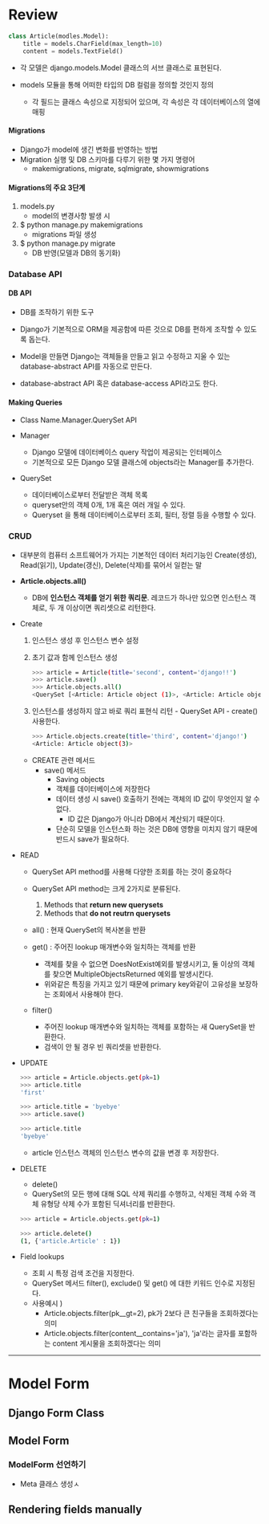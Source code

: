 # Review

``` python
class Article(modles.Model):
    title = models.CharField(max_length=10)
    content = models.TextField()
```

- 각 모델은 django.models.Model 클래스의 서브 클래스로 표현된다.

- models 모듈을 통해 어떠한 타입의 DB 컬럼을 정의할 것인지 정의
  - 각 필드는 클래스 속성으로 지정되어 있으며, 각 속성은 각 데이터베이스의 열에 매핑

#### Migrations

- Django가 model에 생긴 변화를 반영하는 방법
- Migration 실행 및 DB 스키마를 다루기 위한 몇 가지 명령어
  - makemigrations, migrate, sqlmigrate, showmigrations

#### Migrations의 주요 3단계

1. models.py
   - model의 변경사항 발생 시 
2. $ python manage.py makemigrations
   - migrations 파일 생성
3. $ python manage.py migrate
   - DB 반영(모델과 DB의 동기화)



### Database API

#### DB API

- DB를 조작하기 위한 도구
- Django가 기본적으로 ORM을 제공함에 따른 것으로 DB를 편하게 조작할 수 있도록 돕는다.
- Model을 만들면 Django는 객체들을 만들고 읽고 수정하고 지울 수 있는 database-abstract API를 자동으로 만든다.

- database-abstract API 혹은 database-access API라고도 한다.

#### Making Queries

- Class Name.Manager.QuerySet API

- Manager
  - Django 모델에 데이터베이스 query 작업이 제공되는 인터페이스
  - 기본적으로 모든 Django 모델 클래스에 objects라는 Manager를 추가한다.
- QuerySet
  - 데이터베이스로부터 전달받은 객체 목록
  - queryset안의 객체 0개, 1개 혹은 여러 개일 수 있다.
  - Queryset 을 통해 데이터베이스로부터 조회, 필터, 정렬 등을 수행할 수 있다.



### CRUD

- 대부분의 컴퓨터 소프트웨어가 가지는 기본적인 데이터 처리기능인 Create(생성), Read(읽기), Update(갱신), Delete(삭제)를 묶어서 일컫는 말 
- **Article.objects.all()**
  - DB에 **인스턴스 객체를 얻기 위한 쿼리문**. 레코드가 하나만 있으면 인스턴스 객체로, 두 개 이상이면 쿼리셋으로 리턴한다.

- Create

  1. 인스턴스 생성 후 인스턴스 변수 설정

  2. 초기 값과 함께 인스턴스 생성

     ``` bash
     >>> article = Article(title='second', content='django!!')
     >>> article.save()
     >>> Article.objects.all() 
     <QuerySet [<Article: Article object (1)>, <Article: Article object (2)>]>
     ```

  3. 인스턴스를 생성하지 않고 바로 쿼리 표현식 리턴 - QuerySet API - create() 사용한다.

     ``` bash
     >>> Article.objects.create(title='third', content='django!')
     <Article: Article object(3)>
     ```

  - CREATE 관련 메서드
    - save() 메서드
      - Saving objects
      - 객체를 데이터베이스에 저장한다
      - 데이터 생성 시 save() 호출하기 전에는 객체의 ID 값이 무엇인지 알 수 없다.
        - ID 값은 Django가 아니라 DB에서 계산되기 때문이다.
      - 단순히 모델을 인스턴스화 하는 것은 DB에 영향을 미치지 않기 때문에 반드시 save가 필요하다.

- READ

  - QuerySet API method를 사용해 다양한 조회를 하는 것이 중요하다
  - QuerySet API method는 크게 2가지로 분류된다.
    1. Methods that **return new querysets**
    2. Methods that **do not reutrn querysets**
  - all() : 현재 QuerySet의 복사본을 반환
  - get() : 주어진 lookup 매개변수와 일치하는 객체를 반환
    - 객체를 찾을 수 없으면 DoesNotExist예외를 발생시키고, 둘 이상의 객체를 찾으면 MultipleObjectsReturned 예외를 발생시킨다.
    - 위와같은 특징을 가지고 있기 때문에 primary key와같이 고유성을 보장하는 조회에서 사용해야 한다.

  - filter()
    - 주어진 lookup 매개변수와 일치하는 객체를 포함하는 새 QuerySet을 반환한다.
    - 검색이 안 될 경우 빈 쿼리셋을 반환한다.

- UPDATE

  ``` bash
  >>> article = Article.objects.get(pk=1)
  >>> article.title
  'first'
  
  >>> article.title = 'byebye'
  >>> article.save()
  
  >>> article.title
  'byebye'
  ```

  - article 인스턴스 객체의 인스턴스 변수의 값을 변경 후 저장한다.

- DELETE

  - delete()
  - QuerySet의 모든 행에 대해 SQL 삭제 쿼리를 수행하고, 삭제된 객체 수와 객체 유형당 삭제 수가 포함된 딕셔너리를 반환한다.

  ``` bash
  >>> article = Article.objects.get(pk=1)
  
  >>> article.delete()
  (1, {'article.Article' : 1})
  ```

- Field lookups

  - 조회 시 특정 검색 조건을 지정한다.
  - QuerySet 메서드 filter(), exclude() 및 get() 에 대한 키워드 인수로 지정된다.
  - 사용예시 )
    - Article.objects.filter(pk__gt=2), pk가 2보다 큰 친구들을 조회하겠다는 의미
    - Article.objects.filter(content__contains='ja'), 'ja'라는 글자를 포함하는 content 게시물을 조회하겠다는 의미

---



# Model Form

## Django Form Class





## Model Form

### ModelForm 선언하기

- Meta 클래스 생성ㅅ





## Rendering fields manually
